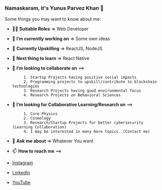### Namaskaram, it's Yunus Parvez Khan 👋

Some things you may want to know about me:

- 👨‍💼 <b>Suitable Roles</b> => Web Developer
- 🔭 <b>I’m currently working on</b> => Some own ideas
- 💪 <b>Currently Upskilling</b> => ReactJS, NodeJS
- 🌱 <b>Next thing to learn</b> => React Native
- 👯 <b>I’m looking to collaborate on</b> ==>

           1. Startup Projects having positive social impacts
           2. Programming projects to upskill/contribute to blockchain technologies
           3. Research Projects having good environmental focus
           4. Research Projects on Behavioral Sciences


- 🤔 <b>I’m looking for Collaborative Learning/Research on</b> ==>

           1. Core Physics
           2. Cosmology
           3. Research/Startup Projects for better cybersecurity (Learning Collaboration) 
           4. I may be interested in many more topics. (Contact me) 


- 💬 <b>Ask me about</b> => Whatever You want 
- 📫 <b>How to reach me</b> ==>

- <a href="https://instagram.com/yunusparvezkhan/">Instagram</a>
- <a href="https://www.linkedin.com/in/yunus-parvez-khan-a05099158/">LinkedIn</a>
- <a href="https://youtube.com/yunusparvezkhan/">YouTube</a>
